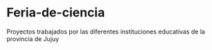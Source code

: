 # Feria-de-ciencia
Proyectos trabajados por las diferentes instituciones educativas de la provincia de Jujuy 
